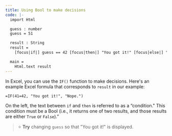 ```yaml
---
title: Using Bool to make decisions
code: |-
  import Html

  guess : number
  guess = 51

  result : String
  result =
    [focus|if|] guess == 42 [focus|then|] "You got it!" [focus|else|] "Nope."

  main =
    Html.text result
---
```

In Excel, you can use the `IF()` function to make decisions.
Here's an example Excel formula that corresponds to `result` in our example:

    =IF(41=42, "You got it!", "Nope.")

On the left, the text between `if` and `then` is referred to as a “condition." This condition must be a Bool (i.e., it returns one of two results, and those results are either `True` or `False`).”

> ⭐️ **Try** changing `guess` so that "You got it!" is displayed.
